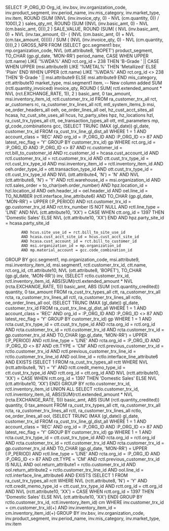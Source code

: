 SELECT :P_ORG_ID Org_id,
       inv.bsv,
       inv.organization_code,
       inv.product_segment,
       inv.period_name,
       inv.mis_category,
       inv.market_type,
       inv.item,
       ROUND (SUM ((NVL (inv.invoice_qty, 0) - NVL (cm.quantity, 0)) / 1000),2
       ) sales_qty_mt,
       ROUND (SUM ((NVL (inv.basic_amt, 0) - NVL (cm.basic_amt, 0))),2
       ) SALE_VALUE,
       ROUND (SUM( (  NVL (inv.basic_amt, 0)
                + NVL (inv.tax_amount, 0)- ( (NVL (cm.basic_amt, 0) + NVL (cm.tax_amount, 0)))))
          / SUM ( (NVL (inv.invoice_qty, 0) - NVL (cm.quantity, 0))),2
       ) GROSS_NPR
FROM (SELECT gcc.segment1 bsv,
             mp.organization_code,
             NVL (ott.attribute8, 'BOPET') product_segment,
             TO_CHAR (gp.gl_date, 'MON-RR') period_name,
             CASE
                WHEN UPPER (ctt.name) LIKE '%WDA%'
                     AND rct.org_id = 238
                THEN
                   'B-Grade '
                   || CASE
                         WHEN UPPER (msi.attribute9) LIKE '%METAL%'
                         THEN
                            'Metallized'
                         ELSE
                            'Plain'
                      END
                WHEN UPPER (ctt.name) LIKE '%WDA%'
                     AND rct.org_id <> 238
                THEN
                   'B-Grade ' || msi.attribute9
                ELSE
                   msi.attribute9
             END mis_category,
             ctt.attribute10 market_type,
             msi.segment1 item, -- New column added
             SUM (rctl.quantity_invoiced) invoice_qty,
             ROUND (
                SUM( rctl.extended_amount
                   * NVL (rct.EXCHANGE_RATE, 1)),
                2
             ) basic_amt,
             0 tax_amount,
             msi.inventory_item_id,
             rctl.customer_trx_id
      FROM ra_customer_trx_all rct,
           ar_customers rc,
           ra_customer_trx_lines_all rctl,
           mtl_system_items_b msi, 
           oe_order_headers_all oeh,
           oe_order_lines_all oel,
           hz_cust_acct_sites_all hcasa,
           hz_cust_site_uses_all hcus,
           hz_party_sites hpz,
           hz_locations hzl,
           ra_cust_trx_types_all ctt,
           oe_transaction_types_all ott,
           mtl_parameters mp,
           gl_code_combinations gcc,
           (SELECT TRUNC (MAX (gl_date)) gl_date,
                   customer_trx_id
            FROM ra_cust_trx_line_gl_dist_all
            WHERE 1 = 1
                  AND account_class = 'REC'
                  AND org_id = :P_ORG_ID
                  AND :P_ORG_ID <> 87
                  AND latest_rec_flag = 'Y'
            GROUP BY customer_trx_id) gp
     WHERE rct.org_id = :P_ORG_ID
           AND :P_ORG_ID <> 87
           AND rc.customer_id = rct.bill_to_customer_id
           AND rc.customer_id = hcasa.cust_account_id
           AND rctl.customer_trx_id = rct.customer_trx_id
           AND ctt.cust_trx_type_id = rct.cust_trx_type_id
           AND msi.inventory_item_id = rctl.inventory_item_id 
           AND oeh.order_type_id = ott.transaction_type_id
           AND ott.cust_trx_type_id = ctt.cust_trx_type_id
           AND NVL (ott.attribute4, 'N') = 'N'
           AND NVL (ctt.attribute8, 'N') = 'Y'
           AND rctl.warehouse_id = msi.organization_id
           AND rctl.sales_order = to_char(oeh.order_number)
           AND hpz.location_id = hzl.location_id
           AND oeh.header_id = oel.header_id
           AND oel.line_id =
                 TO_NUMBER (rctl.interface_line_attribute6)
           AND TO_CHAR (gp.gl_date, 'MON-RR') = UPPER (:P_PERIOD)
           AND rct.customer_trx_id = gp.customer_trx_id
           AND rct.trx_number IS NOT NULL
           AND rctl.line_type = 'LINE'
           AND NVL (ctt.attribute10, 'XX') =
                 CASE
                    WHEN ctt.org_id = 1397
                    THEN
                       'Domestic Sales'
                    ELSE
                       NVL (ctt.attribute10, 'XX')
                 END
           AND hpz.party_site_id = hcasa.party_site_id
           
           AND hcus.site_use_id = rct.bill_to_site_use_id
           AND hcasa.cust_acct_site_id = hcus.cust_acct_site_id
           AND hcasa.cust_account_id = rct.bill_to_customer_id
           AND msi.organization_id = mp.organization_id
           AND mp.material_account = gcc.code_combination_id
  GROUP BY gcc.segment1,
           mp.organization_code,
           msi.attribute9,
           msi.inventory_item_id,
           msi.segment1, 
           rctl.customer_trx_id,
           ctt.name,
           rct.org_id,
           ctt.attribute10,
           NVL (ott.attribute8, 'BOPET'),
           TO_CHAR (gp.gl_date, 'MON-RR')) inv,
           (SELECT rctlo.customer_trx_id,
       rctl.inventory_item_id,
       ABS(SUM(rctl.extended_amount
               * NVL (rcta.EXCHANGE_RATE, 1)))
          basic_amt,
       ABS (SUM (rctl.quantity_credited)) quantity,
       0 tax_amount
FROM ra_cust_trx_types_all ctt,
     ra_customer_trx_all rcta,
     ra_customer_trx_lines_all rctl,
     ra_customer_trx_lines_all rctlo,
     oe_order_lines_all ool,
     (SELECT TRUNC (MAX (gl_date)) gl_date,
             customer_trx_id
      FROM ra_cust_trx_line_gl_dist_all
      WHERE 1 = 1
            AND account_class = 'REC'
            AND org_id = :P_ORG_ID
            AND :P_ORG_ID <> 87
            AND latest_rec_flag = 'Y'
      GROUP BY customer_trx_id) gp
WHERE 1 = 1
     AND rcta.cust_trx_type_id = ctt.cust_trx_type_id
     AND rcta.org_id = rctl.org_id
     AND rcta.customer_trx_id = rctl.customer_trx_id
     AND rcta.customer_trx_id = gp.customer_trx_id
     AND TO_CHAR (gp.gl_date, 'MON-RR') = UPPER (:P_PERIOD)
     AND rctl.line_type = 'LINE'
     AND rcta.org_id = :P_ORG_ID
     AND :P_ORG_ID <> 87
     AND ctt.TYPE = 'CM'
     AND rctl.previous_customer_trx_id = rctlo.customer_trx_id
     AND rctl.previous_customer_trx_line_id = rctlo.customer_trx_line_id
     AND ool.line_id = rctlo.interface_line_attribute6
     AND EXISTS
           (SELECT 1
            FROM ra_cust_trx_types_all rctt
            WHERE NVL (rctt.attribute8, 'N') = 'Y'
                  AND rctt.credit_memo_type_id = ctt.cust_trx_type_id
                  AND rctt.org_id = ctt.org_id
                  AND NVL (rctt.attribute10, 'XX') =
                         CASE
                            WHEN rctt.org_id = 1397
                            THEN
                               'Domestic Sales'
                            ELSE
                               NVL (ctt.attribute10, 'XX')
                         END)
 GROUP BY rctlo.customer_trx_id, rctl.inventory_item_id
 UNION ALL
 SELECT rctlo.customer_trx_id,
        rctl.inventory_item_id,
        ABS(SUM(rctl.extended_amount
                * NVL (rcta.EXCHANGE_RATE, 1)))
           basic_amt,
        ABS (SUM (rctl.quantity_credited)) quantity,
        0 tax_amount
 FROM ra_cust_trx_types_all ctt,
      ra_customer_trx_all rcta,
      ra_customer_trx_lines_all rctl,
      ra_customer_trx_lines_all rctlo,
      oe_order_lines_all ool,
      (SELECT TRUNC (MAX (gl_date)) gl_date,
              customer_trx_id
       FROM ra_cust_trx_line_gl_dist_all
       WHERE 1 = 1
             AND account_class = 'REC'
             AND org_id = :P_ORG_ID
             AND :P_ORG_ID <> 87
             AND latest_rec_flag = 'Y'
       GROUP BY customer_trx_id) gp
WHERE 1 = 1
      AND rcta.cust_trx_type_id = ctt.cust_trx_type_id
      AND rcta.org_id = rctl.org_id
      AND rcta.customer_trx_id = rctl.customer_trx_id
      AND rcta.customer_trx_id = gp.customer_trx_id
      AND TO_CHAR (gp.gl_date, 'MON-RR') = UPPER (:P_PERIOD)
      AND rctl.line_type = 'LINE'
      AND rcta.org_id = :P_ORG_ID
      AND :P_ORG_ID <> 87
      AND ctt.TYPE = 'CM'
      AND rctl.previous_customer_trx_id IS NULL
      AND ool.return_attribute1 = rctlo.customer_trx_id
      AND ool.return_attribute2 = rctlo.customer_trx_line_id
      AND ool.line_id = rctl.interface_line_attribute6
      AND EXISTS
            (SELECT 1
             FROM ra_cust_trx_types_all rctt
             WHERE NVL (rctt.attribute8, 'N') = 'Y'
                   AND rctt.credit_memo_type_id = ctt.cust_trx_type_id
                   AND rctt.org_id = ctt.org_id
                   AND NVL (rctt.attribute10, 'XX') =
                          CASE
                             WHEN rctt.org_id = 1397
                             THEN
                                'Domestic Sales'
                             ELSE
                                NVL (ctt.attribute10, 'XX')
                          END)
 GROUP BY rctlo.customer_trx_id, rctl.inventory_item_id) cm
WHERE inv.customer_trx_id = cm.customer_trx_id(+)
     AND inv.inventory_item_id = cm.inventory_item_id(+)
GROUP BY inv.bsv,
        inv.organization_code,
        inv.product_segment,
        inv.period_name,
        inv.mis_category,
        inv.market_type,
        inv.item 
